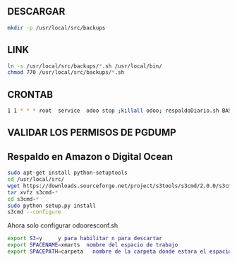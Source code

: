## DESCARGAR 

```sh
mkdir -p /usr/local/src/backups
```

## LINK

```sh
ln -s /usr/local/src/backups/*.sh /usr/local/bin/
chmod 770 /usr/local/src/backups/*.sh
```

## CRONTAB

```sh
1 1 * * * root  service  odoo stop ;killall odoo; respaldoDiario.sh BASEDEDATOS ; service  odoo start
```

## VALIDAR LOS PERMISOS DE PGDUMP

## Respaldo en Amazon o Digital Ocean

```sh
sudo apt-get install python-setuptools
cd /usr/local/src/
wget https://downloads.sourceforge.net/project/s3tools/s3cmd/2.0.0/s3cmd-2.0.0.tar.gz
tar xvfz s3cmd-*
cd s3cmd-*
sudo python setup.py install
s3cmd --configure
```

Ahora solo configurar odooresconf.sh
```sh
export S3=y     y para habilitar n para descartar
export SPACENAME=xmarts  nombre del espacio de trabajo
export SPACEPATH=carpeta   nombre de la carpeta donde estara el espacio de trabajo 
```
